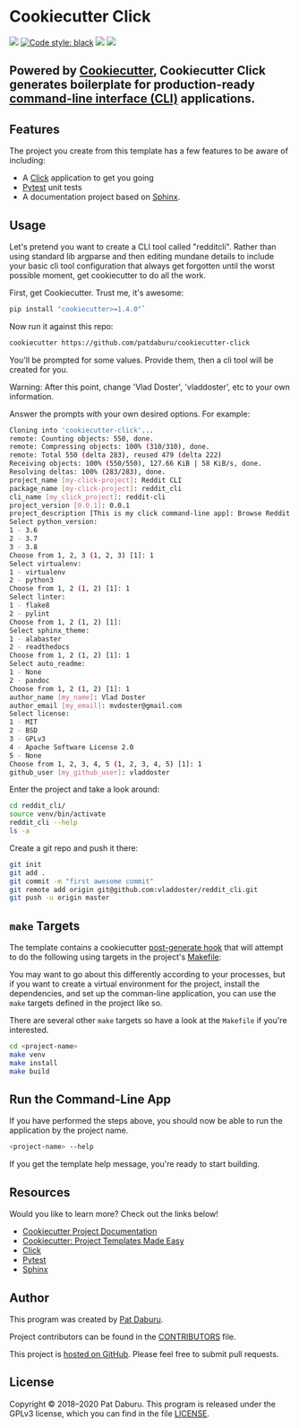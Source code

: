 # Cookiecutter Click

![](https://github.com/patdaburu/cookiecutter-click/workflows/Build/badge.svg)
[![Code style:
black](https://img.shields.io/badge/code%20style-black-000000.svg)](https://github.com/ambv/black)
![](https://pyup.io/repos/github/patdaburu/cookiecutter-click/shield.svg)
![](https://pyup.io/repos/github/patdaburu/cookiecutter-click/python-3-shield.svg)

## Powered by [Cookiecutter](https://cookiecutter.readthedocs.io/en/latest/), Cookiecutter Click generates boilerplate for production-ready [command-line interface (CLI)](http://click.pocoo.org/5/) applications.

## Features

The project you create from this template has a few features to be aware of
including:

* A [Click](http://click.pocoo.org/5/) application to get you going
* [Pytest](https://docs.pytest.org/en/latest/) unit tests
* A documentation project based on
  [Sphinx](http://www.sphinx-doc.org/en/master/usage/quickstart.html).

## Usage

Let's pretend you want to create a CLI tool called "redditcli". Rather than
using standard lib argparse and then editing mundane details to include your
basic cli tool configuration that always get forgotten until the worst possible
moment, get cookiecutter to do all the work.

First, get Cookiecutter. Trust me, it's awesome:

``` bash
pip install "cookiecutter>=1.4.0"`
```

Now run it against this repo:

``` bash
cookiecutter https://github.com/patdaburu/cookiecutter-click
```

You'll be prompted for some values. Provide them, then a cli tool will be
created for you.

Warning: After this point, change 'Vlad Doster', 'vladdoster', etc to your own
information.

Answer the prompts with your own desired options. For example:

``` bash
Cloning into 'cookiecutter-click'...
remote: Counting objects: 550, done.
remote: Compressing objects: 100% (310/310), done.
remote: Total 550 (delta 283), reused 479 (delta 222)
Receiving objects: 100% (550/550), 127.66 KiB | 58 KiB/s, done.
Resolving deltas: 100% (283/283), done.
project_name [my-click-project]: Reddit CLI
package_name [my-click-project]: reddit_cli
cli_name [my_click_project]: reddit-cli
project_version [0.0.1]: 0.0.1
project_description [This is my click command-line app]: Browse Reddit from a cli tool!
Select python_version:
1 - 3.6
2 - 3.7
3 - 3.8
Choose from 1, 2, 3 (1, 2, 3) [1]: 1
Select virtualenv:
1 - virtualenv
2 - python3
Choose from 1, 2 (1, 2) [1]: 1
Select linter:
1 - flake8
2 - pylint
Choose from 1, 2 (1, 2) [1]:
Select sphinx_theme:
1 - alabaster
2 - readthedocs
Choose from 1, 2 (1, 2) [1]: 1
Select auto_readme:
1 - None
2 - pandoc
Choose from 1, 2 (1, 2) [1]: 1
author_name [my_name]: Vlad Doster
author_email [my_email]: mvdoster@gmail.com
Select license:
1 - MIT
2 - BSD
3 - GPLv3
4 - Apache Software License 2.0
5 - None
Choose from 1, 2, 3, 4, 5 (1, 2, 3, 4, 5) [1]: 1
github_user [my_github_user]: vladdoster
```

Enter the project and take a look around:

``` bash
cd reddit_cli/
source venv/bin/activate
reddit_cli --help
ls -a
```

Create a git repo and push it there:

``` bash
git init
git add .
git commit -m "first awesome commit"
git remote add origin git@github.com:vladdoster/reddit_cli.git
git push -u origin master
```

## `make` Targets

The template contains a cookiecutter [post-generate
hook](http://cookiecutter.readthedocs.io/en/latest/advanced/hooks.html) that
will attempt to do the following using targets in the project's
[Makefile](https://www.gnu.org/software/make/):

You may want to go about this differently according to your processes, but if
you want to create a virtual environment for the project, install the
dependencies, and set up the comman-line application, you can use the `make`
targets defined in the project like so.

There are several other `make` targets so have a look at the `Makefile` if
you're interested.

``` bash
cd <project-name>
make venv
make install
make build
```

## Run the Command-Line App

If you have performed the steps above, you should now be able to run the
application by the project name.

``` bash
<project-name> --help
```

If you get the template help message, you're ready to start building.

## Resources

Would you like to learn more?  Check out the links below!

* [Cookiecutter Project
  Documentation](https://cookiecutter.readthedocs.io/en/latest/)
* [Cookiecutter: Project Templates Made
  Easy](https://www.pydanny.com/cookie-project-templates-made-easy.html)
* [Click](http://click.pocoo.org/5/)
* [Pytest](https://docs.pytest.org/en/latest/)
* [Sphinx](http://www.sphinx-doc.org/en/master/usage/quickstart.html)

## Author

This program was created by [Pat Daburu](https://github.com/patdaburu). 

Project contributors can be found in the [CONTRIBUTORS](CONTRIBUTORS) file.

This project is [hosted on GitHub](https://github.com/patdaburu/cookiecutter-click). Please feel free to submit pull requests.

## License

Copyright © 2018–2020 Pat Daburu. This program is released under the GPLv3 license, which you can find in the file [LICENSE](LICENSE).
